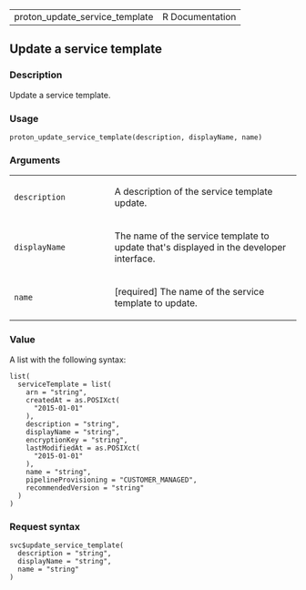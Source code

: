 <table style="width: 100%;">
<tbody>
<tr class="odd">
<td>proton_update_service_template</td>
<td style="text-align: right;">R Documentation</td>
</tr>
</tbody>
</table>

## Update a service template

### Description

Update a service template.

### Usage

    proton_update_service_template(description, displayName, name)

### Arguments

<table>
<colgroup>
<col style="width: 35%" />
<col style="width: 65%" />
</colgroup>
<tbody>
<tr class="odd">
<td><code
id="proton_update_service_template_:_description">description</code></td>
<td><p>A description of the service template update.</p></td>
</tr>
<tr class="even">
<td><code
id="proton_update_service_template_:_displayName">displayName</code></td>
<td><p>The name of the service template to update that's displayed in
the developer interface.</p></td>
</tr>
<tr class="odd">
<td><code id="proton_update_service_template_:_name">name</code></td>
<td><p>[required] The name of the service template to update.</p></td>
</tr>
</tbody>
</table>

### Value

A list with the following syntax:

    list(
      serviceTemplate = list(
        arn = "string",
        createdAt = as.POSIXct(
          "2015-01-01"
        ),
        description = "string",
        displayName = "string",
        encryptionKey = "string",
        lastModifiedAt = as.POSIXct(
          "2015-01-01"
        ),
        name = "string",
        pipelineProvisioning = "CUSTOMER_MANAGED",
        recommendedVersion = "string"
      )
    )

### Request syntax

    svc$update_service_template(
      description = "string",
      displayName = "string",
      name = "string"
    )
